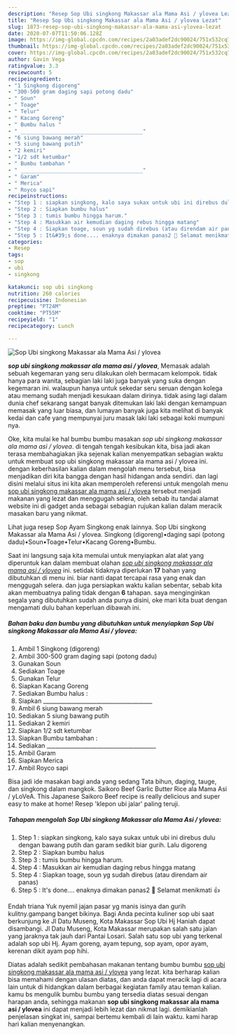 ```yaml
---
description: "Resep Sop Ubi singkong Makassar ala Mama Asi / ylovea Lezat"
title: "Resep Sop Ubi singkong Makassar ala Mama Asi / ylovea Lezat"
slug: 1873-resep-sop-ubi-singkong-makassar-ala-mama-asi-ylovea-lezat
date: 2020-07-07T11:50:06.128Z
image: https://img-global.cpcdn.com/recipes/2a03adef2dc90024/751x532cq70/sop-ubi-singkong-makassar-ala-mama-asi-ylovea-foto-resep-utama.jpg
thumbnail: https://img-global.cpcdn.com/recipes/2a03adef2dc90024/751x532cq70/sop-ubi-singkong-makassar-ala-mama-asi-ylovea-foto-resep-utama.jpg
cover: https://img-global.cpcdn.com/recipes/2a03adef2dc90024/751x532cq70/sop-ubi-singkong-makassar-ala-mama-asi-ylovea-foto-resep-utama.jpg
author: Gavin Vega
ratingvalue: 3.3
reviewcount: 5
recipeingredient:
- "1 Singkong digoreng"
- "300-500 gram daging sapi potong dadu"
- " Soun"
- " Toage"
- " Telur"
- " Kacang Goreng"
- " Bumbu halus "
- " _______________________________________"
- "6 siung bawang merah"
- "5 siung bawang putih"
- "2 kemiri"
- "1/2 sdt ketumbar"
- " Bumbu tambahan "
- " _______________________________________"
- " Garam"
- " Merica"
- " Royco sapi"
recipeinstructions:
- "Step 1 : siapkan singkong, kalo saya sukax untuk ubi ini direbus dulu dengan bawang putih dan garam sedikit biar gurih. Lalu digoreng"
- "Step 2 : Siapkan bumbu halus"
- "Step 3 : tumis bumbu hingga harum."
- "Step 4 : Masukkan air kemudian daging rebus hingga matang"
- "Step 4 : Siapkan toage, soun yg sudah direbus (atau direndam air panas)"
- "Step 5 : It&#39;s done.... enaknya dimakan panas2 🥰 Selamat menikmati 👍"
categories:
- Resep
tags:
- sop
- ubi
- singkong

katakunci: sop ubi singkong 
nutrition: 260 calories
recipecuisine: Indonesian
preptime: "PT24M"
cooktime: "PT55M"
recipeyield: "1"
recipecategory: Lunch

---
```



![Sop Ubi singkong Makassar ala Mama Asi / ylovea](https://img-global.cpcdn.com/recipes/2a03adef2dc90024/751x532cq70/sop-ubi-singkong-makassar-ala-mama-asi-ylovea-foto-resep-utama.jpg)

<b><i>sop ubi singkong makassar ala mama asi / ylovea</i></b>, Memasak adalah sebuah kegemaran yang seru dilakukan oleh bermacam kelompok. tidak hanya para wanita, sebagian laki laki juga banyak yang suka dengan kegemaran ini. walaupun hanya untuk sekedar seru seruan dengan kolega atau memang sudah menjadi kesukaan dalam dirinya. tidak asing lagi dalam dunia chef sekarang sangat banyak ditemukan laki laki dengan kemampuan memasak yang luar biasa, dan lumayan banyak juga kita melihat di banyak kedai dan cafe yang mempunyai juru masak laki laki sebagai koki mumpuni nya.

Oke, kita mulai ke hal bumbu bumbu masakan <i>sop ubi singkong makassar ala mama asi / ylovea</i>. di tengah tengah kesibukan kita, bisa jadi akan terasa membahagiakan jika sejenak kalian menyempatkan sebagian waktu untuk membuat sop ubi singkong makassar ala mama asi / ylovea ini. dengan keberhasilan kalian dalam mengolah menu tersebut, bisa menjadikan diri kita bangga dengan hasil hidangan anda sendiri. dan lagi disini melalui situs ini kita akan memperoleh referensi untuk mengolah menu <u>sop ubi singkong makassar ala mama asi / ylovea</u> tersebut menjadi makanan yang lezat dan menggugah selera, oleh sebab itu tandai alamat website ini di gadget anda sebagai sebagian rujukan kalian dalam meracik masakan baru yang nikmat.

Lihat juga resep Sop Ayam Singkong enak lainnya. Sop Ubi singkong Makassar ala Mama Asi / ylovea. Singkong (digoreng)•daging sapi (potong dadu)•Soun•Toage•Telur•Kacang Goreng•Bumbu.


Saat ini langsung saja kita memulai untuk menyiapkan alat alat yang diperuntuk kan dalam membuat olahan <u><i>sop ubi singkong makassar ala mama asi / ylovea</i></u> ini. setidak tidaknya diperlukan <b>17</b> bahan yang dibutuhkan di menu ini. biar nanti dapat tercapai rasa yang enak dan menggugah selera. dan juga persiapkan waktu kalian sebentar, sebab kita akan membuatnya paling tidak dengan <b>6</b> tahapan. saya menginginkan segala yang dibutuhkan sudah anda punya disini, oke mari kita buat dengan mengamati dulu bahan keperluan dibawah ini.

<!--inarticleads1-->

##### Bahan baku dan bumbu yang dibutuhkan untuk menyiapkan Sop Ubi singkong Makassar ala Mama Asi / ylovea:

1. Ambil 1 Singkong (digoreng)
1. Ambil 300-500 gram daging sapi (potong dadu)
1. Gunakan  Soun
1. Sediakan  Toage
1. Gunakan  Telur
1. Siapkan  Kacang Goreng
1. Sediakan  Bumbu halus :
1. Siapkan  _______________________________________
1. Ambil 6 siung bawang merah
1. Sediakan 5 siung bawang putih
1. Sediakan 2 kemiri
1. Siapkan 1/2 sdt ketumbar
1. Siapkan  Bumbu tambahan :
1. Sediakan  _______________________________________
1. Ambil  Garam
1. Siapkan  Merica
1. Ambil  Royco sapi


Bisa jadi ide masakan bagi anda yang sedang Tata bihun, daging, tauge, dan singkong dalam mangkok. Saikoro Beef Garlic Butter Rice ala Mama Asi / yLoVeA. This Japanese Saikoro Beef recipe is really delicious and super easy to make at home! Resep &#39;klepon ubi jalar&#39; paling teruji. 

<!--inarticleads2-->

##### Tahapan mengolah Sop Ubi singkong Makassar ala Mama Asi / ylovea:

1. Step 1 : siapkan singkong, kalo saya sukax untuk ubi ini direbus dulu dengan bawang putih dan garam sedikit biar gurih. Lalu digoreng
1. Step 2 : Siapkan bumbu halus
1. Step 3 : tumis bumbu hingga harum.
1. Step 4 : Masukkan air kemudian daging rebus hingga matang
1. Step 4 : Siapkan toage, soun yg sudah direbus (atau direndam air panas)
1. Step 5 : It&#39;s done.... enaknya dimakan panas2 🥰 Selamat menikmati 👍


Endah triana Yuk nyemil jajan pasar yg manis isinya dan gurih kulitny.gampang banget bikinya. Bagi Anda pecinta kuliner sop ubi saat berkunjung ke Jl Datu Museng, Kota Makassar Sop Ubi Hj Haniah dapat disambangi. Jl Datu Museng, Kota Makassar merupakan salah satu jalan yang jaraknya tak jauh dari Pantai Losari. Salah satu sop ubi yang terkenal adalah sop ubi Hj. Ayam goreng, ayam tepung, sop ayam, opor ayam, kerenan dikit ayam pop hihi. 

Diatas adalah sedikit pembahasan makanan tentang bumbu bumbu <u>sop ubi singkong makassar ala mama asi / ylovea</u> yang lezat. kita berharap kalian bisa memahami dengan ulasan diatas, dan anda dapat meracik lagi di acara lain untuk di hidangkan dalam berbagai kegiatan family atau teman kalian. kamu bs mengulik bumbu bumbu yang tersedia diatas sesuai dengan harapan anda, sehingga makanan <b>sop ubi singkong makassar ala mama asi / ylovea</b> ini dapat menjadi lebih lezat dan nikmat lagi. demikianlah penjelasan singkat ini, sampai bertemu kembali di lain waktu. kami harap hari kalian menyenangkan.
